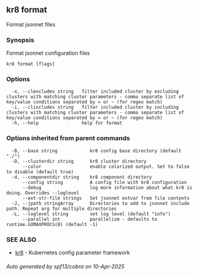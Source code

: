## kr8 format

Format jsonnet files

### Synopsis

Format jsonnet configuration files

```
kr8 format [flags]
```

### Options

```
  -x, --clexcludes string   filter included cluster by excluding clusters with matching cluster parameters - comma separate list of key/value conditions separated by = or ~ (for regex match)
  -i, --clincludes string   filter included cluster by including clusters with matching cluster parameters - comma separate list of key/value conditions separated by = or ~ (for regex match)
  -h, --help                help for format
```

### Options inherited from parent commands

```
  -B, --base string            kr8 config base directory (default "./")
  -D, --clusterdir string      kr8 cluster directory
      --color                  enable colorized output. Set to false to disable (default true)
  -d, --componentdir string    kr8 component directory
      --config string          A config file with kr8 configuration
      --debug                  log more information about what kr8 is doing. Overrides --loglevel
      --ext-str-file strings   Set jsonnet extvar from file contents
  -J, --jpath stringArray      Directories to add to jsonnet include path. Repeat arg for multiple directories
  -L, --loglevel string        set log level (default "info")
      --parallel int           parallelism - defaults to runtime.GOMAXPROCS(0) (default -1)
```

### SEE ALSO

* [kr8](kr8.md)	 - Kubernetes config parameter framework

###### Auto generated by spf13/cobra on 10-Apr-2025
